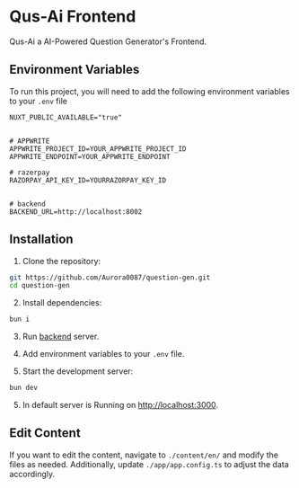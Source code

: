 
# Qus-Ai Frontend

Qus-Ai a AI-Powered Question Generator's Frontend.


## Environment Variables

To run this project, you will need to add the following environment variables to your `.env` file

```
NUXT_PUBLIC_AVAILABLE="true"


# APPWRITE
APPWRITE_PROJECT_ID=YOUR_APPWRITE_PROJECT_ID
APPWRITE_ENDPOINT=YOUR_APPWRITE_ENDPOINT

# razerpay
RAZORPAY_API_KEY_ID=YOURRAZORPAY_KEY_ID


# backend
BACKEND_URL=http://localhost:8002

```
## Installation

1. Clone the repository:

```bash
git https://github.com/Aurora0087/question-gen.git
cd question-gen
```

2. Install dependencies:

```bash
bun i
```

3. Run [backend](https://github.com/Aurora0087/question-gen-backend) server.

3. Add environment variables to your `.env` file.

4. Start the development server:

```bash
bun dev
```

5. In default server is Running on [http://localhost:3000](http://localhost:3000).

## Edit Content

If you want to edit the content, navigate to `./content/en/` and modify the files as needed. Additionally, update `./app/app.config.ts` to adjust the data accordingly.